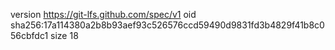 version https://git-lfs.github.com/spec/v1
oid sha256:17a114380a2b8b93aef93c526576ccd59490d9831fd3b4829f41b8c056cbfdc1
size 18
